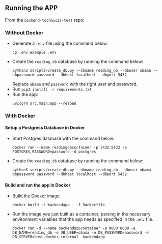 ## Running the APP
From the `backend-technical-test` repo:
### Without Docker
- Generate a `.env` file using the command below:
    ```
    cp .env.example .env
    ```
- Create the `reading_db` database by running the command below:
    ```
    python3 scripts/create_db.py --dbname reading_db --dbuser obama --dbpassword password --dbhost localhost --dbport 5432
    ```
    Replace `obama` and `password` with the right user and password.
- Run `pip3 install -r requirements.txt`
- Run the app:
    ```
    uvicorn src.main:app --reload
    ```

### With Docker
#### Setup a Postgress Database in Docker
- Start Postgres database with the command below:
    ```
    docker run --name readingdbcontainer -p 5432:5432 -e POSTGRES_PASSWORD=password -d postgres
    ```
- Create the `reading_db` database by running the command below:
    ```
    python3 scripts/create_db.py --dbname reading_db --dbuser obama --dbpassword password --dbhost localhost --dbport 5432
    ```

#### Build and run the app in Docker
- Build the Docker image:
    ```
    docker build -t backendapp . -f Dockerfile
    ```

- Run the image you just built as a container, parsing in the necessary environment variables that the app needs as specified in the `.env` file.
    ```
    docker run -d --name backendappcontainer -p 8000:8000 -e DB_NAME=reading_db -e DB_USER=obama -e DB_PASSWORD=password -e DB_SERVER=host.docker.internal  backendapp
    ```